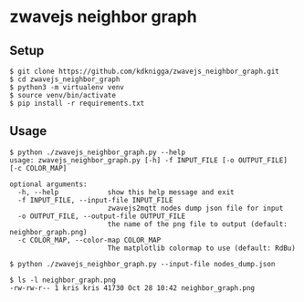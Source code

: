 # zwavejs neighbor graph

## Setup
    $ git clone https://github.com/kdknigga/zwavejs_neighbor_graph.git
    $ cd zwavejs_neighbor_graph
    $ python3 -m virtualenv venv
    $ source venv/bin/activate
    $ pip install -r requirements.txt

## Usage

    $ python ./zwavejs_neighbor_graph.py --help
    usage: zwavejs_neighbor_graph.py [-h] -f INPUT_FILE [-o OUTPUT_FILE] [-c COLOR_MAP]
    
    optional arguments:
      -h, --help            show this help message and exit
      -f INPUT_FILE, --input-file INPUT_FILE
                            zwavejs2mqtt nodes dump json file for input
      -o OUTPUT_FILE, --output-file OUTPUT_FILE
                            the name of the png file to output (default: neighbor_graph.png)
      -c COLOR_MAP, --color-map COLOR_MAP
                            The matplotlib colormap to use (default: RdBu)

    $ python ./zwavejs_neighbor_graph.py --input-file nodes_dump.json
    
    $ ls -l neighbor_graph.png 
    -rw-rw-r-- 1 kris kris 41730 Oct 28 10:42 neighbor_graph.png
